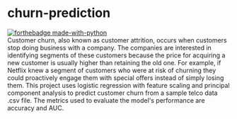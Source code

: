 # churn-prediction
[![forthebadge made-with-python](http://ForTheBadge.com/images/badges/made-with-python.svg)](https://www.python.org/)  
Customer churn, also known as customer attrition, occurs when customers stop doing business with a company. The companies are interested in identifying segments of these customers because the price for acquiring a new customer is usually higher than retaining the old one. For example, if Netflix knew a segment of customers who were at risk of churning they could proactively engage them with special offers instead of simply losing them. This project uses logistic regression with feature scaling and principal component analysis to predict customer churn from a sample telco data .csv file. The metrics used to evaluate the model's performance are accuracy and AUC.
